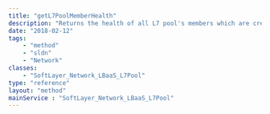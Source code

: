 ```yaml
---
title: "getL7PoolMemberHealth"
description: "Returns the health of all L7 pool's members which are created under load balancer. L7 members health status is available only after a L7 pool is associated with the L7 policy and that L7 policy has at least one L7 rule. "
date: "2018-02-12"
tags:
    - "method"
    - "sldn"
    - "Network"
classes:
    - "SoftLayer_Network_LBaaS_L7Pool"
type: "reference"
layout: "method"
mainService : "SoftLayer_Network_LBaaS_L7Pool"
---
```

